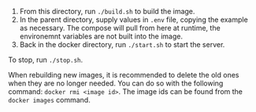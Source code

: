 1. From this directory, run `./build.sh` to build the image.
2. In the parent directory, supply values in `.env` file, copying the example as necessary. The compose will pull from here at runtime, the environemnt variables are not built into the image.
3. Back in the docker directory, run `./start.sh` to start the server.

To stop, run `./stop.sh`.

When rebuilding new images, it is recommended to delete the old ones when they are no longer needed. You can do so with the following command: `docker rmi <image id>`. The image ids can be found from the `docker images` command.
